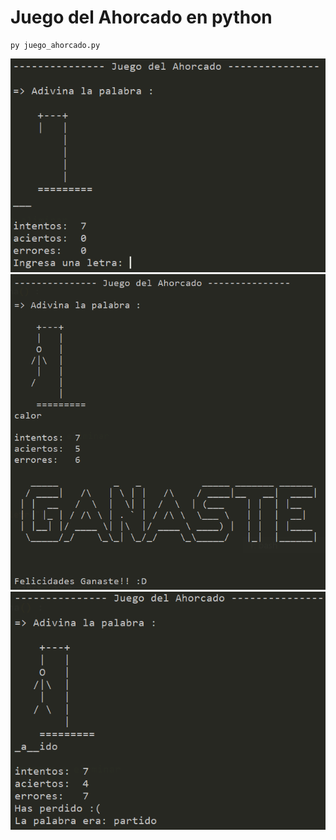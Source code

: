 # Juego del Ahorcado en python
```
py juego_ahorcado.py
```
<img src="./archivos/1.png" alt="Previa 1"/>
<img src="./archivos/2.png" alt="Previa 2"/>
<img src="./archivos/3.png" alt="Previa 3"/>